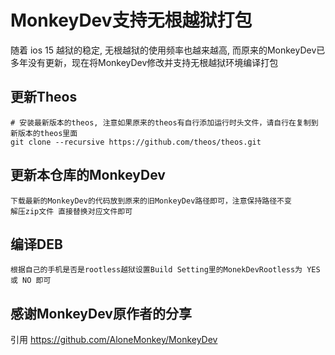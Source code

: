 # MonkeyDev支持无根越狱打包



随着 ios 15 越狱的稳定, 无根越狱的使用频率也越来越高, 而原来的MonkeyDev已多年没有更新，现在将MonkeyDev修改并支持无根越狱环境编译打包


## 更新Theos

```
# 安装最新版本的theos, 注意如果原来的theos有自行添加运行时头文件，请自行在复制到新版本的theos里面
git clone --recursive https://github.com/theos/theos.git
```



## 更新本仓库的MonkeyDev

```
下载最新的MonkeyDev的代码放到原来的旧MonkeyDev路径即可，注意保持路径不变
解压zip文件 直接替换对应文件即可
```


## 编译DEB

```
根据自己的手机是否是rootless越狱设置Build Setting里的MonekDevRootless为 YES 或 NO 即可 
```

## 感谢MonkeyDev原作者的分享

引用 https://github.com/AloneMonkey/MonkeyDev
